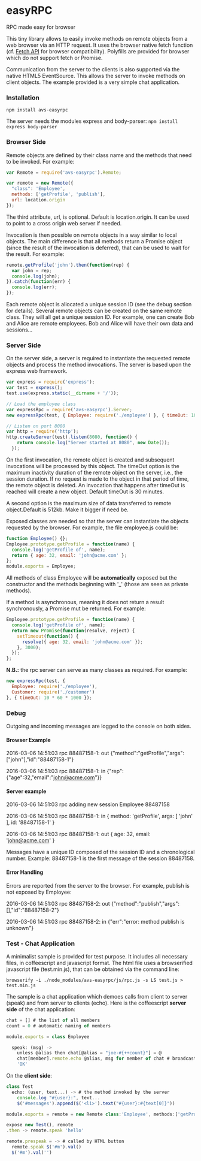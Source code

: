 # easyRPC
RPC made easy for browser

This tiny library allows to easily invoke methods on remote objects from a web browser via an HTTP request. It uses the browser native fetch function (cf. [Fetch API](https://developer.mozilla.org/en/docs/Web/API/Fetch_API "Fetch API") for browser compatibility). Polyfills are provided for browser which do not support fetch or Promise.

Communication from the server to the clients is also supported via the native HTML5 EventSource. This allows the server to invoke methods on client objects. The example provided is a very simple chat application.

### Installation
`npm install avs-easyrpc`

The server needs the modules express and body-parser: `npm install express body-parser`

### Browser Side
Remote objects are defined by their class name and the methods that need to be invoked. For example:

```javascript
var Remote = require('avs-easyrpc').Remote;

var remote = new Remote({
  "class": 'Employee',
  methods: ['getProfile', 'publish'],
  url: location.origin
});
```
The third attribute, url, is optional. Default is location.origin. It can be used to point to a cross origin web server if needed.

Invocation is then possible on remote objects in a way similar to local objects. The main difference is that all methods return a Promise object (since the result of the invocation is deferred), that can be used to wait for the result. For example:

```javascript
remote.getProfile('john').then(function(rep) {
  var john = rep;
  console.log(john);
}).catch(function(err) {
  console.log(err);
});
```
Each remote object is allocated a unique session ID (see the debug section for details). Several remote objects can be created on the same remote class. They will all get a unique session ID. For example, one can create Bob and Alice are remote employees. Bob and Alice will have their own data and sessions...

### Server Side
On the server side, a server is required to instantiate the requested remote objects and process the method invocations. The server is based upon the express web framework.

```javascript
var express = require('express');
var test = express();
test.use(express.static(__dirname + '/'));

// Load the employee class
var expressRpc = require('avs-easyrpc').Server;
new expressRpc(test, { Employee: require('./employee') }, { timeOut: 10 * 60 * 1000, limit: '512kb' });

// Listen on port 8080
var http = require('http');
http.createServer(test).listen(8080, function() {
    return console.log("Server started at 8080", new Date());
  });
```  
On the first invocation, the remote object is created and subsequent invocations will be processed by this object. The timeOut option is the maximum inactivity duration of the remote object on the server, i.e., the session duration. If no request is made to the object in that period of time, the remote object is deleted. An invocation that happens after timeOut is reached will create a new object. Default timeOut is 30 minutes.

A second option is the maximum size of data transferred to remote object.Default is 512kb. Make it bigger if need be.

Exposed classes are needed so that the server can instantiate the objects requested by the browser. For example, the file employee.js could be:

```javascript
function Employee() {};
Employee.prototype.getProfile = function(name) {
  console.log('getProfile of', name);
  return { age: 32, email: 'john@acme.com' };
};
module.exports = Employee;
```
All methods of class Employee will be **automatically** exposed but the constructor and the methods beginning with '_' (those are seen as private methods).

If a method is asynchronous, meaning it does not return a result synchronously, a Promise mut be returned. For example:

```javascript
Employee.prototype.getProfile = function(name) {
  console.log('getProfile of', name);
  return new Promise(function(resolve, reject) {
    setTimeout(function() {
      resolve({ age: 32, email: 'john@acme.com' });
    }, 3000);
  });
};
```
**N.B.:** the rpc server can serve as many classes as required. For example:

```javascript
new expressRpc(test, { 
  Employee: require('./employee'), 
  Customer: require('./customer') 
}, { timeOut: 10 * 60 * 1000 });
```

### Debug
Outgoing and incoming messages are logged to the console on both sides.

#### Browser Example

2016-03-06 14:51:03 rpc 88487158-1: out {"method":"getProfile","args":["john"],"id":"88487158-1"}

2016-03-06 14:51:03 rpc 88487158-1: in {"rep":{"age":32,"email":"john@acme.com"}}

#### Server example

2016-03-06 14:51:03 rpc adding new session Employee 88487158

2016-03-06 14:51:03 rpc 88487158-1: in { method: 'getProfile', args: [ 'john' ], id: '88487158-1' }

2016-03-06 14:51:03 rpc 88487158-1: out { age: 32, email: 'john@acme.com' }

Messages have a unique ID composed of the session ID and a chronological number. Example: 88487158-1 is the first message of the session 88487158.

#### Error Handling

Errors are reported from the server to the browser. For example, publish is not exposed by Employee:

2016-03-06 14:51:03 rpc 88487158-2: out {"method":"publish","args":[],"id":"88487158-2"}

2016-03-06 14:51:03 rpc 88487158-2: in {"err":"error: method publish is unknown"}

### Test - Chat Application
A minimalist sample is provided for test purpose. It includes all necessary files, in coffeescript and javascript format. The html file uses a browserified javascript file (test.min.js), that can be obtained via the command line:

`browserify -i ./node_modules/avs-easyrpc/js/rpc.js -s LS test.js > test.min.js`

The sample is a chat application which demoes calls from client to server (speak) and from server to clients (echo). Here is the coffeescript **server side** of the chat application:

```javascript
chat = [] # the list of all members
count = 0 # automatic naming of members

module.exports = class Employee

  speak: (msg) ->
    unless @alias then chat[@alias = "joe-#{++count}"] = @ 
    chat[member].remote.echo @alias, msg for member of chat # broadcast to every member
    'OK'
```

On the **client side**:

```javascript
class Test
  echo: (user, text...) -> # the method invoked by the server 
    console.log "#{user}:", text...
    $('#messages').append($('<li>').text("#{user}:#{text[0]}"))

module.exports = remote = new Remote class:'Employee', methods:['getProfile', 'speak']

expose new Test(), remote
.then -> remote.speak 'hello'

remote.prespeak = -> # called by HTML button
  remote.speak $('#m').val()
  $('#m').val('') 
```  